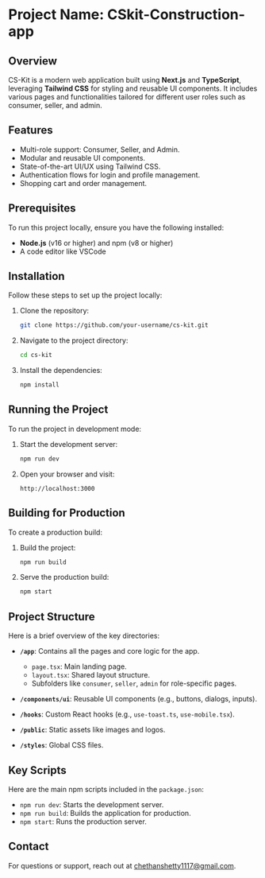  # Project Name: CSkit-Construction-app

## Overview
CS-Kit is a modern web application built using **Next.js** and **TypeScript**, leveraging **Tailwind CSS** for styling and reusable UI components. It includes various pages and functionalities tailored for different user roles such as consumer, seller, and admin.

## Features
- Multi-role support: Consumer, Seller, and Admin.
- Modular and reusable UI components.
- State-of-the-art UI/UX using Tailwind CSS.
- Authentication flows for login and profile management.
- Shopping cart and order management.

## Prerequisites
To run this project locally, ensure you have the following installed:
- **Node.js** (v16 or higher) and npm (v8 or higher)
- A code editor like VSCode

## Installation
Follow these steps to set up the project locally:

1. Clone the repository:
   ```bash
   git clone https://github.com/your-username/cs-kit.git
   ```

2. Navigate to the project directory:
   ```bash
   cd cs-kit
   ```

3. Install the dependencies:
   ```bash
   npm install
   ```

## Running the Project
To run the project in development mode:

1. Start the development server:
   ```bash
   npm run dev
   ```

2. Open your browser and visit:
   ```
   http://localhost:3000
   ```

## Building for Production
To create a production build:

1. Build the project:
   ```bash
   npm run build
   ```

2. Serve the production build:
   ```bash
   npm start
   ```

## Project Structure
Here is a brief overview of the key directories:

- **`/app`**: Contains all the pages and core logic for the app.
  - `page.tsx`: Main landing page.
  - `layout.tsx`: Shared layout structure.
  - Subfolders like `consumer`, `seller`, `admin` for role-specific pages.

- **`/components/ui`**: Reusable UI components (e.g., buttons, dialogs, inputs).

- **`/hooks`**: Custom React hooks (e.g., `use-toast.ts`, `use-mobile.tsx`).

- **`/public`**: Static assets like images and logos.

- **`/styles`**: Global CSS files.

## Key Scripts
Here are the main npm scripts included in the `package.json`:

- `npm run dev`: Starts the development server.
- `npm run build`: Builds the application for production.
- `npm start`: Runs the production server.

## Contact
For questions or support, reach out at chethanshetty1117@gmail.com.

